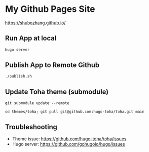 # My Github Pages Site

https://shubozhang.github.io/

## Run App at local

```bash
hugo server
```

## Publish App to Remote Github

```bash
./publish.sh
```

## Update Toha theme (submodule)
`git submodule update --remote`

`cd themes/toha; git pull git@github.com:hugo-toha/toha.git main`

## Troubleshooting
* Theme issue: https://github.com/hugo-toha/toha/issues
* Hugo server: https://github.com/gohugoio/hugo/issues
